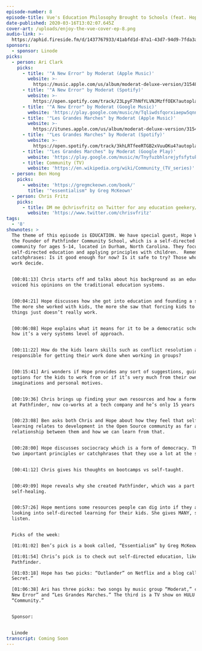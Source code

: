 ```yaml
---
episode-number: 8
episode-title: Vue's Education Philosophy Brought to Schools (feat. Hope Wilder)
date-published: 2020-03-16T13:02:07.645Z
cover-art: /uploads/enjoy-the-vue-cover-ep-8.png
audio-link: >-
  https://aphid.fireside.fm/d/1437767933/41abfd1d-87a1-43d7-94d9-7fda3a5120e1/b38f18f6-b220-416d-847c-178080e86f37.mp3
sponsors: 
  - sponsor: Linode
picks:
  - person: Ari Clark
    picks:
      - title: '"A New Error" by Moderat (Apple Music)'
        website: >-
          https://music.apple.com/us/album/moderat-deluxe-version/315489205?i=315489351&ign-gact=3&ls=1
      - title: '"A New Error" by Moderat (Spotify)'
        website: >-
          https://open.spotify.com/track/23LpyF7hNfYLVNJMzffOEK?autoplay=true&v=T
      - title: '"A New Error" by Moderat (Google Music)'
        website: 'https://play.google.com/music/m/Tqliwdsfqorxiaepw5qnnuph434?play=1'
      - title: '"Les Grandes Marches" by Moderat (Apple Music)'
        website: >-
          https://itunes.apple.com/us/album/moderat-deluxe-version/315489205?i=315489437&ign-gact=3&ls=1
      - title: '"Les Grandes Marches" by Moderat (Spotify)'
        website: >-
          https://open.spotify.com/track/3khLRTfeeRTGB2xVuuOKu4?autoplay=true&v=T
      - title: '"Les Grandes Marches" by Moderat (Google Play)'
        website: 'https://play.google.com/music/m/Tnyfuzbhlsrejyfsfytukh4ghha?play=1'
      - title: Community (TV)
        website: 'https://en.wikipedia.org/wiki/Community_(TV_series)'
  - person: Ben Hong
    picks:
      - website: 'https://gregmckeown.com/book/'
        title: '"essentialism" by Greg McKeown'
  - person: Chris Fritz
    picks:
      - title: DM me @chrisvfritz on Twitter for any education geekery/resources/etc
        website: 'https://www.twitter.com/chrisvfritz'
tags:
  - '8'
shownotes: >
  The theme of this episode is EDUCATION. We have special guest, Hope Wilder,
  the Founder of Pathfinder Community School, which is a self-directed learning
  community for ages 5-14, located in Durham, North Carolina. They focus on
  self-directed education and applying principles with children.  Remember these
  catchphrases: Is it good enough for now? Is it safe to try? Those who do the
  work decide. 


  [00:01:13] Chris starts off and talks about his background as an educator and
  voiced his opinions on the traditional education systems.  


  [00:04:21] Hope discusses how she got into education and founding a school.
  The more she worked with kids, the more she saw that forcing kids to learn
  things just doesn’t really work.  


  [00:06:08] Hope explains what it means for it to be a democratic school and
  how it’s a very systems level of approach.


  [00:11:22] How do the kids learn skills such as conflict resolution and being
  responsible for getting their work done when working in groups? 


  [00:15:41] Ari wonders if Hope provides any sort of suggestions, guidance, or
  options for the kids to work from or if it’s very much from their own
  imaginations and personal motives. 


  [00:19:36] Chris brings up finding your own resources and how a former student
  at Pathfinder, now co-works at a tech company and he’s only 15 years old!


  [00:23:08] Ben asks both Chris and Hope about how they feel that self-directed
  learning relates to development in the Open Source community as far as the
  relationship between them and how we can learn from that. 


  [00:28:00] Hope discusses sociocracy which is a form of democracy. There are
  two important principles or catchphrases that they use a lot at the school. 


  [00:41:12] Chris gives his thoughts on bootcamps vs self-taught.


  [00:49:09] Hope reveals why she created Pathfinder, which was a part of
  self-healing. 


  [00:57:26] Hope mentions some resources people can dig into if they are
  looking into self-directed learning for their kids. She gives MANY, so
  listen. 


  Picks of the week:

  [01:01:02] Ben’s pick is a book called, “Essentialism” by Greg McKeown. 

  [01:01:54] Chris’s pick is to check out self-directed education, like
  Pathfinder.

  [01:03:18] Hope has two picks: “Outlander” on Netflix and a blog called “Post
  Secret.”

  [01:06:38] Ari has three picks: two songs by music group “Moderat,” called, “A
  New Error” and “Les Grandes Marches.” The third is a TV show on HULU called,
  “Community.”


  Sponsor:


  Linode
transcript: Coming Soon
---
```

